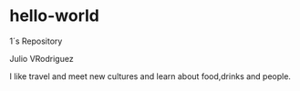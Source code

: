 # hello-world
1´s  Repository 

Julio VRodriguez

I like travel and meet new cultures and learn about food,drinks and people.
